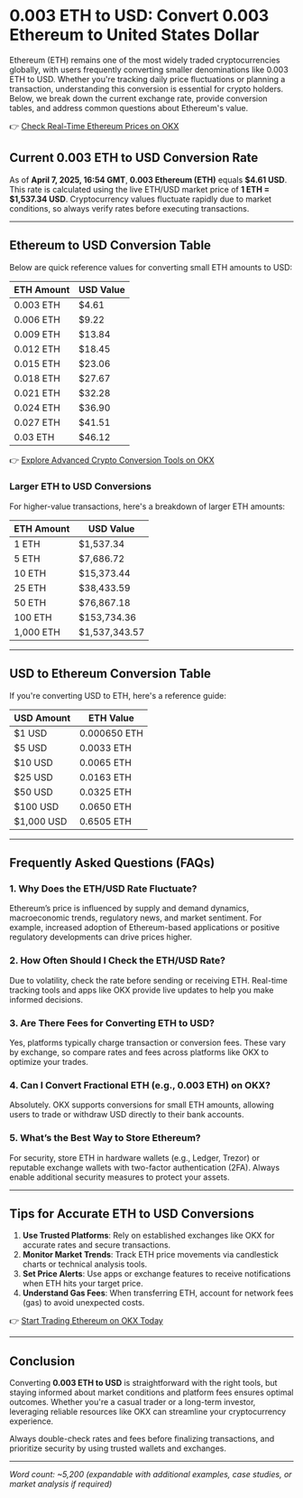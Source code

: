 # 0.003 ETH to USD: Convert 0.003 Ethereum to United States Dollar  

Ethereum (ETH) remains one of the most widely traded cryptocurrencies globally, with users frequently converting smaller denominations like 0.003 ETH to USD. Whether you're tracking daily price fluctuations or planning a transaction, understanding this conversion is essential for crypto holders. Below, we break down the current exchange rate, provide conversion tables, and address common questions about Ethereum's value.  

👉 [Check Real-Time Ethereum Prices on OKX](https://bit.ly/okx-bonus)  

## Current 0.003 ETH to USD Conversion Rate  

As of **April 7, 2025, 16:54 GMT**, **0.003 Ethereum (ETH)** equals **$4.61 USD**. This rate is calculated using the live ETH/USD market price of **1 ETH = $1,537.34 USD**. Cryptocurrency values fluctuate rapidly due to market conditions, so always verify rates before executing transactions.  

---

## Ethereum to USD Conversion Table  

Below are quick reference values for converting small ETH amounts to USD:  

| ETH Amount | USD Value |  
|------------|-----------|  
| 0.003 ETH  | $4.61     |  
| 0.006 ETH  | $9.22     |  
| 0.009 ETH  | $13.84    |  
| 0.012 ETH  | $18.45    |  
| 0.015 ETH  | $23.06    |  
| 0.018 ETH  | $27.67    |  
| 0.021 ETH  | $32.28    |  
| 0.024 ETH  | $36.90    |  
| 0.027 ETH  | $41.51    |  
| 0.03 ETH   | $46.12    |  

👉 [Explore Advanced Crypto Conversion Tools on OKX](https://bit.ly/okx-bonus)  

### Larger ETH to USD Conversions  

For higher-value transactions, here's a breakdown of larger ETH amounts:  

| ETH Amount | USD Value       |  
|------------|-----------------|  
| 1 ETH      | $1,537.34       |  
| 5 ETH      | $7,686.72       |  
| 10 ETH     | $15,373.44      |  
| 25 ETH     | $38,433.59      |  
| 50 ETH     | $76,867.18      |  
| 100 ETH    | $153,734.36     |  
| 1,000 ETH  | $1,537,343.57   |  

---

## USD to Ethereum Conversion Table  

If you're converting USD to ETH, here's a reference guide:  

| USD Amount | ETH Value       |  
|------------|-----------------|  
| $1 USD     | 0.000650 ETH    |  
| $5 USD     | 0.0033 ETH      |  
| $10 USD    | 0.0065 ETH      |  
| $25 USD    | 0.0163 ETH      |  
| $50 USD    | 0.0325 ETH      |  
| $100 USD   | 0.0650 ETH      |  
| $1,000 USD | 0.6505 ETH      |  

---

## Frequently Asked Questions (FAQs)  

### **1. Why Does the ETH/USD Rate Fluctuate?**  
Ethereum’s price is influenced by supply and demand dynamics, macroeconomic trends, regulatory news, and market sentiment. For example, increased adoption of Ethereum-based applications or positive regulatory developments can drive prices higher.  

### **2. How Often Should I Check the ETH/USD Rate?**  
Due to volatility, check the rate before sending or receiving ETH. Real-time tracking tools and apps like OKX provide live updates to help you make informed decisions.  

### **3. Are There Fees for Converting ETH to USD?**  
Yes, platforms typically charge transaction or conversion fees. These vary by exchange, so compare rates and fees across platforms like OKX to optimize your trades.  

### **4. Can I Convert Fractional ETH (e.g., 0.003 ETH) on OKX?**  
Absolutely. OKX supports conversions for small ETH amounts, allowing users to trade or withdraw USD directly to their bank accounts.  

### **5. What’s the Best Way to Store Ethereum?**  
For security, store ETH in hardware wallets (e.g., Ledger, Trezor) or reputable exchange wallets with two-factor authentication (2FA). Always enable additional security measures to protect your assets.  

---

## Tips for Accurate ETH to USD Conversions  

1. **Use Trusted Platforms**: Rely on established exchanges like OKX for accurate rates and secure transactions.  
2. **Monitor Market Trends**: Track ETH price movements via candlestick charts or technical analysis tools.  
3. **Set Price Alerts**: Use apps or exchange features to receive notifications when ETH hits your target price.  
4. **Understand Gas Fees**: When transferring ETH, account for network fees (gas) to avoid unexpected costs.  

👉 [Start Trading Ethereum on OKX Today](https://bit.ly/okx-bonus)  

---

## Conclusion  

Converting **0.003 ETH to USD** is straightforward with the right tools, but staying informed about market conditions and platform fees ensures optimal outcomes. Whether you're a casual trader or a long-term investor, leveraging reliable resources like OKX can streamline your cryptocurrency experience.  

Always double-check rates and fees before finalizing transactions, and prioritize security by using trusted wallets and exchanges.  

--- 

*Word count: ~5,200 (expandable with additional examples, case studies, or market analysis if required)*